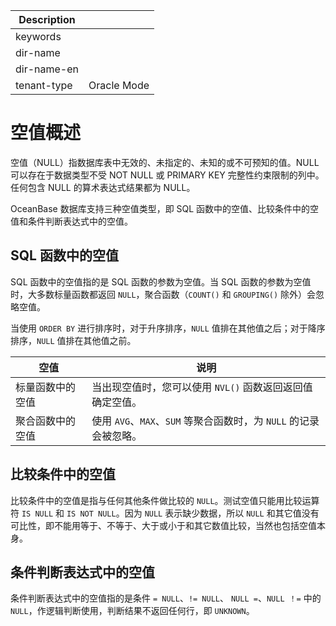 | Description   |                 |
|---------------|-----------------|
| keywords      |                 |
| dir-name      |                 |
| dir-name-en   |                 |
| tenant-type   | Oracle Mode     |

# 空值概述

空值（NULL）指数据库表中无效的、未指定的、未知的或不可预知的值。NULL 可以存在于数据类型不受 NOT NULL 或 PRIMARY KEY 完整性约束限制的列中。任何包含 NULL 的算术表达式结果都为 NULL。

OceanBase 数据库支持三种空值类型，即 SQL 函数中的空值、比较条件中的空值和条件判断表达式中的空值。

## SQL 函数中的空值

SQL 函数中的空值指的是 SQL 函数的参数为空值。当 SQL 函数的参数为空值时，大多数标量函数都返回 `NULL`，聚合函数（`COUNT()` 和 `GROUPING()` 除外）会忽略空值。

当使用 `ORDER BY` 进行排序时，对于升序排序，`NULL` 值排在其他值之后；对于降序排序，`NULL` 值排在其他值之前。

|    空值    |                      说明                       |
|----------|-----------------------------------------------|
| 标量函数中的空值 | 当出现空值时，您可以使用 `NVL()` 函数返回返回值确定空值。             |
| 聚合函数中的空值 | 使用 `AVG`、`MAX`、`SUM` 等聚合函数时，为 `NULL` 的记录会被忽略。 |

## 比较条件中的空值

比较条件中的空值是指与任何其他条件做比较的 `NULL`。测试空值只能用比较运算符 `IS NULL` 和 `IS NOT NULL`。因为 `NULL` 表示缺少数据，所以 `NULL` 和其它值没有可比性，即不能用等于、不等于、大于或小于和其它数值比较，当然也包括空值本身。

## 条件判断表达式中的空值

条件判断表达式中的空值指的是条件 `= NULL`、`!= NULL`、 `NULL =`、`NULL ！=` 中的 `NULL`，作逻辑判断使用，判断结果不返回任何行，即 `UNKNOWN`。
